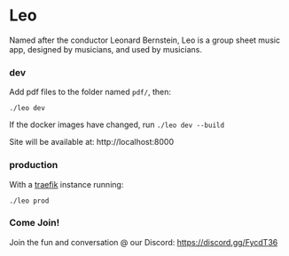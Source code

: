 # Leo
Named after the conductor Leonard Bernstein, Leo is a group sheet music app, designed by musicians, and used by musicians.

### dev
Add pdf files to the folder named `pdf/`, then:

`./leo dev`

If the docker images have changed, run `./leo dev --build`

Site will be available at: http://localhost:8000

### production
With a [traefik](https://traefik.io) instance running:

`./leo prod`

### Come Join!
Join the fun and conversation @ our Discord: https://discord.gg/FycdT36

